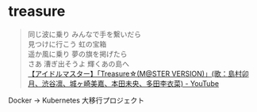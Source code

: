 # treasure

> 同じ波に乗り みんなで手を繋いだら  
> 見つけに行こう 虹の宝箱  
> 遥か風に乗り 夢の旗を掲げたら  
> さあ 漕ぎ出そうよ 輝くあの島へ  
> [【アイドルマスター】「Treasure☆(M@STER VERSION)」(歌：島村卯月、渋谷凛、城ヶ崎美嘉、本田未央、多田李衣菜) - YouTube](https://www.youtube.com/watch?v=ltxfIfGYCVw)


Docker → Kubernetes 大移行プロジェクト
